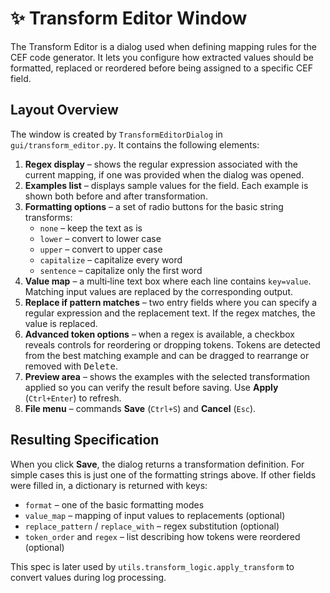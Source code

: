 # ✨ Transform Editor Window

The Transform Editor is a dialog used when defining mapping rules for the CEF code generator. It lets you configure how extracted values should be formatted, replaced or reordered before being assigned to a specific CEF field.

## Layout Overview

The window is created by `TransformEditorDialog` in `gui/transform_editor.py`. It contains the following elements:

1. **Regex display** – shows the regular expression associated with the current mapping, if one was provided when the dialog was opened.
2. **Examples list** – displays sample values for the field. Each example is shown both before and after transformation.
3. **Formatting options** – a set of radio buttons for the basic string transforms:
   - `none` – keep the text as is
   - `lower` – convert to lower case
   - `upper` – convert to upper case
   - `capitalize` – capitalize every word
   - `sentence` – capitalize only the first word
4. **Value map** – a multi‑line text box where each line contains `key=value`. Matching input values are replaced by the corresponding output.
5. **Replace if pattern matches** – two entry fields where you can specify a regular expression and the replacement text. If the regex matches, the value is replaced.
6. **Advanced token options** – when a regex is available, a checkbox reveals controls for reordering or dropping tokens. Tokens are detected from the best matching example and can be dragged to rearrange or removed with <kbd>Delete</kbd>.
7. **Preview area** – shows the examples with the selected transformation applied so you can verify the result before saving. Use **Apply** (`Ctrl+Enter`) to refresh.
8. **File menu** – commands **Save** (`Ctrl+S`) and **Cancel** (`Esc`).

## Resulting Specification

When you click **Save**, the dialog returns a transformation definition. For simple cases this is just one of the formatting strings above. If other fields were filled in, a dictionary is returned with keys:

- `format` – one of the basic formatting modes
- `value_map` – mapping of input values to replacements (optional)
- `replace_pattern` / `replace_with` – regex substitution (optional)
- `token_order` and `regex` – list describing how tokens were reordered (optional)

This spec is later used by `utils.transform_logic.apply_transform` to convert values during log processing.
